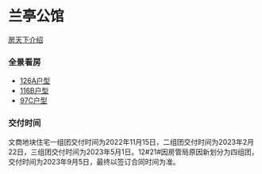 # 兰亭公馆
[房天下介绍](https://www.fang.com/xinfang/xian-3610191114/)

### 全景看房
- [126A户型](http://img360wcs.soufunimg.com/2019/05/29/xian/720/cdd37e9043cf4327b93f44ee30982670/html/index.html?nc=3610191114&type=quanjing&channel=newhouse&p=000&from=groupmessage&isappinstalled=0)
- [116B户型](http://img360wcs.soufunimg.com/2019/03/21/xian/720/c4e8d02c8d9348aaa56b77869c4fb5e7/html/index.html?nc=3610191114&type=quanjing&channel=newhouse&p=000&from=groupmessage&isappinstalled=0)
- [97C户型](http://img360wcs.soufunimg.com/2019/03/21/xian/720/46a50dd92f774d55b6a3cfe52095dacd/html/index.html?nc=3610191114&type=quanjing&channel=newhouse&p=000&from=groupmessage&isappinstalled=0)

### 交付时间
文商地块住宅一组团交付时间为2022年11月15日，二组团交付时间为2023年2月22日，三组团交付时间为2023年5月1日。12#21#因房管局原因新划分为四组团，交付时间为2023年9月5日，最终以签订合同时间为准。
